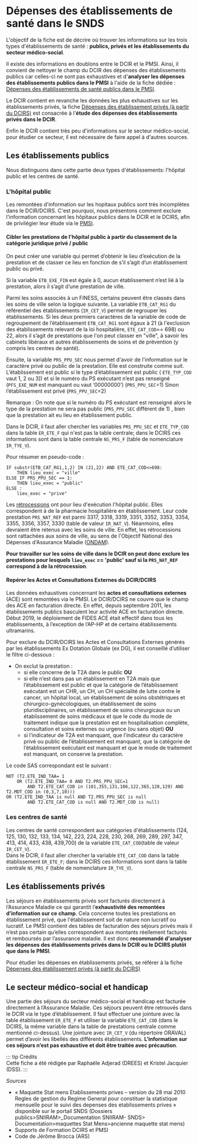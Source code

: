 # Dépenses des établissements de santé dans le SNDS
<!-- SPDX-License-Identifier: MPL-2.0 -->

L'objectif de la fiche est de décrire où trouver les informations sur les trois types d'établissements de santé : 
**publics, privés et les établissements du secteur médico-social**.

Il existe des informations en doublons entre le DCIR et le PMSI. Ainsi, il convient de nettoyer le champ du DCIR des dépenses des établissements publics 
car celles-ci ne sont pas exhaustives et d'**analyser les dépenses des établissements publics dans le PMSI** à l'aide de la fiche dédiée : 
[Dépenses des établissements de santé publics dans le PMSI](../fiches/depenses_hopital_public.md). 

Le DCIR contient en revanche les données les plus exhaustives sur les établissements privés, 
la fiche [Dépenses des établissement privés (à partir du DCIRS)](../fiches/fiche_etab_prives.md) est consacrée à l'**étude des dépenses des établissements privés dans le DCIR**.

Enfin le DCIR contient très peu d'informations sur le secteur médico-social, pour étudier ce secteur, il est nécessaire de faire appel à d'autres sources. 


## Les établissements publics

Nous distinguons dans cette partie deux types d'établissements: l'hôpital public et les centres de santé. 

### L'hôpital public

Les remontées d'information sur les hopitaux publics sont très incomplètes dans le DCIR/DCIRS. C'est pourquoi, nous présentons comment exclure l'information concernant les hôpitaux publics dans le DCIR et le DCIRS, afin de privilégier leur étude via le [PMSI](../fiches/depenses_hopital_public.md).

#### Cibler les prestations de l'hôpital public à partir du classement de la catégorie juridique privé / public

On peut créer une variable qui permet d’obtenir le lieu d’exécution de la prestation et de classer ce lieu en fonction de s’il s’agit
d’un établissement public ou privé. 

Si la variable `ETB_EXE_FIN` est égale à 0, aucun établissement n’est lié à la prestation, alors il s’agit d’une prestation de ville. 

Parmi les soins associés à un FINESS, certains peuvent être classés dans les soins de ville selon la logique suivante. 
La variable `ETB_CAT_RG1` du référentiel des établissements (`IR_CET_V`) permet de regrouper les établissements.
Si les deux premiers caractères de la variable de code de regroupement de l’établissement `ETB_CAT_RG1` sont égaux à 21 
(à l'exclusion des établissements relevant de la loi hospitalière, `ETE_CAT_COD`== 698) ou 22, alors il s’agit de prestations que l'on peut classer en "ville", 
à savoir les cabinets libéraux et autres établissements de soins et de prévention (y compris les centres de santé). 

Ensuite, la variable `PRS_PPU_SEC` nous permet d'avoir de l'information sur le caractère privé ou public de la prestation. 
Elle est construite comme suit.  
L’établissement est public si le type d’établissement est public ( `ETE_TYP_COD` vaut 1, 2 ou 3]) et si le numéro  du PS exécutant n’est pas renseigné (`PFS_EXE_NUM` est manquant ou vaut ‘00000000’) (`PRS_PPU_SEC`=1)
Sinon l’établissement est privé (`PRS_PPU_SEC`=2)

Remarque : On note que si le numéro du PS exécutant est renseigné alors le type de la prestation ne sera pas public (`PRS_PPU_SEC` différent de 1) , bien que la prestation ait eu lieu en établissement public. 

Dans le DCIR, il faut aller chercher les variables `PRS_PPU_SEC` et `ETE_TYP_COD` dans la table `ER_ETE_F` qui n'est pas la table centrale; 
dans le DCIRS ces informations sont dans la table centrale `NS_PRS_F` (table de nomenclature `IR_TYE_V`).

Pour résumer en pseudo-code :
```
IF substr(ETB_CAT_RG1,1,2) IN (21,22) AND ETE_CAT_COD<>698:
    THEN lieu_exec = "ville"
ELSE IF PRS_PPU_SEC == 1:
    THEN lieu_exec = "public"
ELSE : 
    lieu_exec = "prive"
```

Les [rétrocessions](../glossaire/retrocession.md) ont pour lieu d'exécution l'hôpital public. Elles correspondent à de la pharmacie hospitalière en établissement. Leur code prestation `PRS_NAT_REF` est parmi 3317, 3318, 3319, 3351, 3352, 3353, 3354, 3355, 3356, 3357, 3330 (table de valeur `IR_NAT_V`). 
Néanmoins, elles devraient être retenus avec les soins de ville. En effet, les rétrocessions sont rattachées aux soins de ville, au sens de l'Objectif National des Dépenses d'Assurance Maladie ([ONDAM](../glossaire/ONDAM.md)).  

**Pour travailler sur les soins de ville dans le DCIR on peut donc exclure les prestations pour lesquels `lieu_exec` == 'public' sauf si la `PRS_NAT_REF` correspond à de la rétrocession**.


#### Repérer les Actes et Consultations Externes du DCIR/DCIRS

Les données exhaustives concernant les **actes et consultations externes** (ACE) sont remontées via le PMSI.
Le DCIR/DCIRS ne couvre que le champ des ACE en facturation directe. En effet, depuis septembre 2011, les établissements publics basculent leur activité ACE en facturation directe. Début 2019, le déploiement de FIDES ACE était effectif dans tous les établissements, à l’exception de l’AP-HP et de certains établissements ultramarins. 


Pour exclure du DCIR/DCIRS les Actes et Consultations Externes générés par les établissements Ex Dotation Globale (ex DG), il est conseillé d’utiliser 
le filtre ci-dessous :

-	On exclut la prestation :
	- si elle concerne de la T2A dans le public **OU** 
    - si elle n’est dans pas un établissement en T2A mais que l’établissement est public et que la catégorie de l’établissement exécutant est un CHR,
un CH, un CH spécialité de lutte contre le cancer, un hôpital local, un établissement de soins obstétriques et chirurgico-gynécologiques,
un établissement de soins pluridisciplinaires, un établissement de soins chirurgicaux ou un établissement de soins médicaux et que le code 
du mode de traitement indique que la prestation est en hospitalisation complète, consultation et soins externes ou urgence (ou sans objet) **OU**
    - si l’indicateur de T2A est manquant, que l’indicateur du caractère privé ou public de l’établissement est manquant, 
que la catégorie de l’établissement exécutant est manquant et que le mode de  traitement est manquant, on conserve la prestation. 

Le code SAS correspondant est le suivant :
```
NOT (T2.ETE_IND_TAA= 1  
    OR (T2.ETE_IND_TAA= 0 AND T2.PRS_PPU_SEC=1 
        AND T2.ETE_CAT_COD in (101,355,131,106,122,365,128,129) AND T2.MDT_COD in (0,3,7,10)))
OR (T2.ETE_IND_TAA is null AND T2.PRS_PPU_SEC is null 
        AND T2.ETE_CAT_COD is null AND T2.MDT_COD is null)
```

### Les centres de santé

Les centres de santé correspondent aux  catégories d'établissements (124, 125, 130, 132, 133, 134, 142, 223, 224, 228, 230, 268, 269, 289, 297, 347, 413, 414, 433, 438, 439,700) de la variable `ETE_CAT_COD`(table de valeur `IR_CET_V`).   
Dans le DCIR, il faut aller chercher la variable `ETE_CAT_COD` dans la table établissement `ER_ETE_F`; 
dans le DCIRS ces informations sont dans la table centrale `NS_PRS_F` (table de nomenclature `IR_TYE_V`).


## Les établissements privés 

Les séjours en établissements privés sont facturés directement à l’Assurance Maladie ce qui garantit l’**exhaustivité des remontées d’information sur ce champ**.
Cela concerne toutes les prestations en établissement privé, que l'établissement soit de nature non lucratif ou lucratif.
Le PMSI contient des tables de facturation des séjours privés mais il n’est pas certain qu’elles correspondent aux montants réellement facturés et 
remboursés par l’assurance maladie.
Il est donc **recommandé d'analyser les dépenses des établissements privés dans le DCIR ou le DCIRS plutôt que dans le PMSI**. 

Pour étudier les dépenses en établissements privés, se référer à la fiche [Dépenses des établissement privés (à partir du DCIRS)](../fiches/fiche_etab_prives.md)


## Le secteur médico-social et handicap

Une partie des séjours du secteur médico-social et handicap est facturée directement à l’Assurance Maladie. 
Ces séjours peuvent être retrouvés dans le DCIR via le type d’établissement. Il faut effectuer une jointure 
avec la table établissement `ER_ETE_F` et utiliser la variable `ETE_CAT_COD` (dans le DCIRS, la même variable
dans la table de prestations centrale comme mentionné ci-dessus). Une jointure avec `IR_CET_V` (du répertoire ORAVAL)
permet d’avoir les libellés des différents établissements.
**L’information sur ces séjours n’est pas exhaustive et doit être traitée avec précaution**. 


::: tip Crédits  
Cette fiche a été rédigée par Raphaële Adjerad (DREES) et Kristel Jacquier (DSS).
:::


*Sources* 
-	« Maquette Stat mens Etablissements prives – version du 28 mai 2010 Regles de gestion du Regime General pour constituer la statistique mensuelle pour le suivi des depenses des etablissements prives » disponible sur le portail SNDS (Dossiers publics>SNIIRAM>_Documentation SNIIRAM- SNDS> Documentation>maquettes Stat Mens>ancienne maquette stat mens)
-	Supports de Formation DCIRS et PMSI
-	Code de Jérôme Brocca (ARS)



